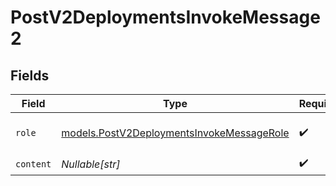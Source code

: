# PostV2DeploymentsInvokeMessage2


## Fields

| Field                                                                                        | Type                                                                                         | Required                                                                                     | Description                                                                                  |
| -------------------------------------------------------------------------------------------- | -------------------------------------------------------------------------------------------- | -------------------------------------------------------------------------------------------- | -------------------------------------------------------------------------------------------- |
| `role`                                                                                       | [models.PostV2DeploymentsInvokeMessageRole](../models/postv2deploymentsinvokemessagerole.md) | :heavy_check_mark:                                                                           | The role of the prompt message                                                               |
| `content`                                                                                    | *Nullable[str]*                                                                              | :heavy_check_mark:                                                                           | N/A                                                                                          |